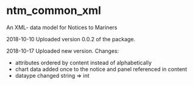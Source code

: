 # ntm_common_xml
An XML- data model for Notices to Mariners

2018-10-10
  Uploaded version 0.0.2 of the package.
  
2018-10-17
  Uploaded new version.
  Changes: 
  * attributes ordered by content instead of alphabetically
  * chart data added once to the notice and panel referenced in content
  * <producingAgencyS62/> dataype changed string => int
